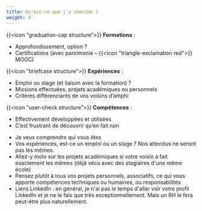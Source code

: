 ```yaml
---
title: Qu’est-ce que j’y cherche ?
weight: 3
---
```

{{<icon "graduation-cap structure">}} **Formations** :

- Approfondissement, option ?
- Certifications (avec parcimonie – {{<icon "triangle-exclamation red">}} MOOC)

{{<icon "briefcase structure">}} **Expériences** :

- Emploi ou stage (et liaison avec la formation) ?
- Missions effectuées, projets académiques ou personnels
- Critères différenciants de vos voisins d’amphi

{{<icon "user-check structure">}} **Compétences** :

- Effectivement développées et utilisées
- C’est frustrant de découvrir qu’en fait non

<aside class="notes">

- Je veux comprendre qui vous êtes
- Vos expériences, est-ce un emploi ou un stage ? Nos attendus ne seront pas les
  mêmes.
- Allez-y molo sur les projets académiques si votre voisin a fait exactement les
  mêmes (déjà vécu avec des stagiaires d'une même école)
- Pensez plutôt à tous vos projets personnels, associatifs, ce qui vous apporte
  compétences techniques ou humaines, ou responsabilités
- Liens LinkedIn : en général, je n'ai pas le temps d'aller voir votre profil
  LinkedIn et je ne le fais que très exceptionnellement. Mais un RH le fera
  peut-être plus naturellement.

</aside>
